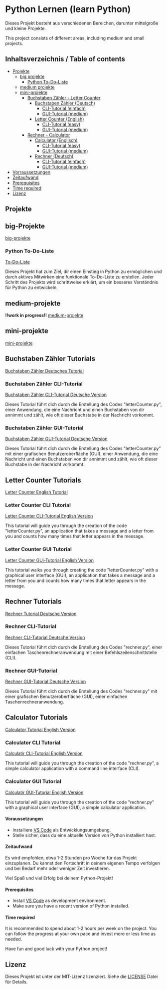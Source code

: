 # Python Lernen (learn Python)

Dieses Projekt besteht aus verschiedenen Bereichen, darunter mittelgroße und kleine Projekte.

This project consists of different areas, including medium and small projects.


## Inhaltsverzeichnis / Table of contents

- [Projekte](#projekte)
    - [big projekte](#big-projekte)
        - [Python To-Do-Liste](#python-to-do-liste)
    - [medium projekte](#medium-projekte)
    - [mini-projekte](#mini-projekte)
        - [Buchstaben Zähler - Letter Counter](#buchstaben-zähler-tutorials)
            - [Buchstaben Zähler (Deutsch)](#buchstaben-zähler-tutorials)
                - [CLI-Tutorial (einfach)](#buchstaben-zähler-cli-tutorial)
                - [GUI-Tutorial (medium)](#buchstaben-zähler-gui-tutorial)
            - [Letter Counter (English)](#letter-counter-tutorials)
                - [CLI-Tutorial (easy)](#letter-counter-cli-tutorial)
                - [GUI-Tutorial (medium)](#letter-counter-gui-tutorial)
        - [Rechner - Calculator](#rechner-tutorials)
            - [Calculator (Englisch)](#calculator-tutorials)
                - [CLI-Tutorial (easy)](#rechner-cli-tutorial)
                - [GUI-Tutorial (medium)](#rechner-gui-tutorial)
            - [Rechner (Deutsch)](#rechner-tutorials)
                - [CLI-Tutorial (einfach)](#rechner-cli-tutorial)
                - [GUI-Tutorial (medium)](#rechner-gui-tutorial)
- [Vorraussetzungen](#voraussetzungen)
- [Zeitaufwand](#zeitaufwand)
- [Prerequisites](#prerequisites)
- [Time required](#time-required)
- [Lizenz](#lizenz)



## Projekte


## big-Projekte
[big-projekte](https://github.com/Satisfraction/Python-Lernen/tree/main/big-projekte)

### Python To-Do-Liste
[To-Do-Liste](https://github.com/Satisfraction/Python-Lernen/tree/main/big%20projekte/To-Do-Liste)

Dieses Projekt hat zum Ziel, dir einen Einstieg in Python zu ermöglichen und durch aktives Mitwirken eine funktionale To-Do-Liste zu erstellen. Jeder Schritt des Projekts wird schrittweise erklärt, um ein besseres Verständnis für Python zu entwickeln.


## medium-projekte
**!!work in progress!!**
[medium-projekte](https://github.com/Satisfraction/Python-Lernen/tree/main/medium-projekte%20-%20work%20in%20progress)

## mini-projekte
[mini-projekte](https://github.com/Satisfraction/Python-Lernen/tree/main/mini-projekte)

## Buchstaben Zähler Tutorials
[Buchstaben Zähler Deutsches Tutorial](https://github.com/Satisfraction/Python-Lernen/tree/main/mini-projekte/Buchstaben%20Z%C3%A4hler%20-%20Letter%20Counter/Buchstaben%20Z%C3%A4hler%20(Deutsch))

### Buchstaben Zähler CLI-Tutorial
[Buchstaben Zähler CLI-Tutorial Deutsche Version](https://github.com/Satisfraction/Python-Lernen/tree/main/mini-projekte/Buchstaben%20Z%C3%A4hler%20-%20Letter%20Counter/Buchstaben%20Z%C3%A4hler%20(Deutsch)/CLI-Tutorial%20(einfach))

Dieses Tutorial führt dich durch die Erstellung des Codes "letterCounter.py", einer Anwendung, die eine Nachricht und einen Buchstaben von dir annimmt und zählt, wie oft dieser Buchstabe in der Nachricht vorkommt.

### Buchstaben Zähler GUI-Tutorial
[Buchstaben Zähler GUI-Tutorial Deutsche Version](https://github.com/Satisfraction/Python-Lernen/tree/main/mini-projekte/Buchstaben%20Z%C3%A4hler%20-%20Letter%20Counter/Buchstaben%20Z%C3%A4hler%20(Deutsch)/GUI-Tutorial%20(medium))

Dieses Tutorial führt dich durch die Erstellung des Codes "letterCounter.py" mit einer grafischen Benutzeroberfläche (GUI), einer Anwendung, die eine Nachricht und einen Buchstaben von dir annimmt und zählt, wie oft dieser Buchstabe in der Nachricht vorkommt.


## Letter Counter Tutorials
[Letter Counter English Tutorial](https://github.com/Satisfraction/Python-Lernen/tree/main/mini-projekte/Buchstaben%20Z%C3%A4hler%20-%20Letter%20Counter/Letter%20Counter%20(Englisch))

### Letter Counter CLI Tutorial
[Letter Counter CLI-Tutorial English Version](https://github.com/Satisfraction/Python-Lernen/tree/main/mini-projekte/Buchstaben%20Z%C3%A4hler%20-%20Letter%20Counter/Letter%20Counter%20(Englisch)/CLI-Tutorial%20(easy))

This tutorial will guide you through the creation of the code "letterCounter.py", an application that takes a message and a letter from you and counts how many times that letter appears in the message.

### Letter Counter GUI Tutorial
[Letter Counter GUi-Tutorial English Version](https://github.com/Satisfraction/Python-Lernen/tree/main/mini-projekte/Buchstaben%20Z%C3%A4hler%20-%20Letter%20Counter/Letter%20Counter%20(Englisch)/GUI-Tutorial%20(medium))

This tutorial walks you through creating the code "letterCounter.py" with a graphical user interface (GUI), an application that takes a message and a letter from you and counts how many times that letter appears in the message.


## Rechner Tutorials
[Rechner Tutorial Deutsche Version](https://github.com/Satisfraction/Python-Lernen/tree/main/mini-projekte/Rechner%20-%20Calculator/Rechner%20(Deutsch))

### Rechner CLI-Tutorial
[Rechner CLI-Tutorial Deutsche Version](https://github.com/Satisfraction/Python-Lernen/tree/main/mini-projekte/Rechner%20-%20Calculator/Rechner%20(Deutsch)/CLI-Tutorial%20(einfach))

Dieses Tutorial führt dich durch die Erstellung des Codes "rechner.py", einer einfachen Taschenrechneranwendung mit einer Befehlszeilenschnittstelle (CLI).

### Rechner GUI-Tutorial
[Rechner GUI-Tutorial Deutsche Version](https://github.com/Satisfraction/Python-Lernen/tree/main/mini-projekte/Rechner%20-%20Calculator/Rechner%20(Deutsch)/GUI-Tutorial%20(medium))

Dieses Tutorial führt dich durch die Erstellung des Codes "rechner.py" mit einer grafischen Benutzeroberfläche (GUI), einer einfachen Taschenrechneranwendung.


## Calculator Tutorials
[Calculator Tutorial English Version](https://github.com/Satisfraction/Python-Lernen/tree/main/mini-projekte/Rechner%20-%20Calculator/Calculator%20(Englisch))

### Calculator CLI Tutorial
[Calculatir CLI-Tutorial English Version](https://github.com/Satisfraction/Python-Lernen/tree/main/mini-projekte/Rechner%20-%20Calculator/Calculator%20(Englisch)/CLI-Tutorial%20(easy))

This tutorial will guide you through the creation of the code "rechner.py", a simple calculator application with a command line interface (CLI).

### Calculator GUI Tutorial
[Calculatir GUI-Tutorial English Version](https://github.com/Satisfraction/Python-Lernen/tree/main/mini-projekte/Rechner%20-%20Calculator/Calculator%20(Englisch)/GUI-Tutorial%20(medium))

This tutorial will guide you through the creation of the code "rechner.py" with a graphical user interface (GUI), a simple calculator application.


#### Voraussetzungen

- Installiere [VS Code](https://code.visualstudio.com/) als Entwicklungsumgebung.
- Stelle sicher, dass du eine aktuelle Version von Python installiert hast.

#### Zeitaufwand

Es wird empfohlen, etwa 1-2 Stunden pro Woche für das Projekt einzuplanen. Du kannst den Fortschritt in deinem eigenen Tempo verfolgen und bei Bedarf mehr oder weniger Zeit investieren.

Viel Spaß und viel Erfolg bei deinem Python-Projekt!


#### Prerequisites

- Install [VS Code](https://code.visualstudio.com/) as development environment.
- Make sure you have a recent version of Python installed.

#### Time required

It is recommended to spend about 1-2 hours per week on the project. You can follow the progress at your own pace and invest more or less time as needed.

Have fun and good luck with your Python project!


## Lizenz

Dieses Projekt ist unter der MIT-Lizenz lizenziert. Siehe die [LICENSE](LICENSE) Datei für Details.